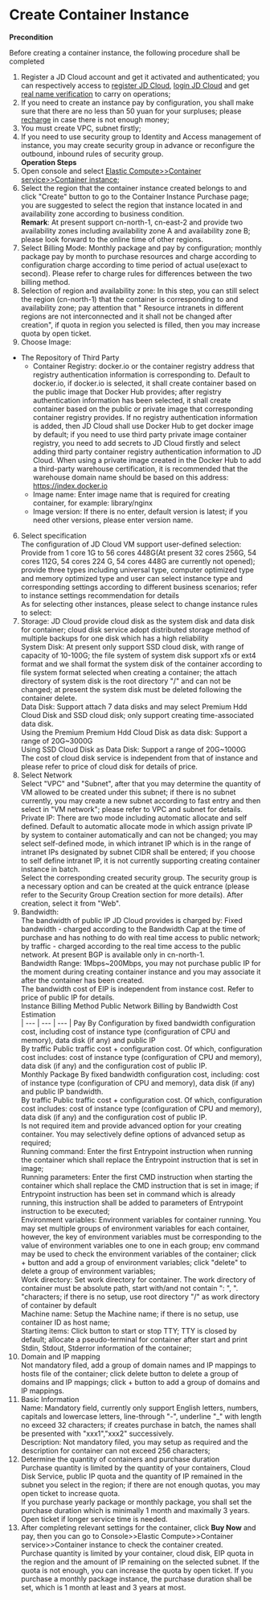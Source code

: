 
# Create Container Instance

**Precondition**

Before creating a container instance, the following procedure shall be completed  

1. Register a JD Cloud account and get it activated and authenticated; you can respectively access to [register JD Cloud](https://accounts.jdcloud.com/p/regPage?source=jdcloud%26ReturnUrl=%2f%2fuc.jdcloud.com%2fpassport%2fcomplete%3freturnUrl%3d//www.jdcloud.com/), [login JD Cloud](https://console.jdcloud.com/overview) and get [real name verification](https://uc.jdcloud.com/account/verify) to carry on operations;  
2. If you need to create an instance pay by configuration, you shall make sure that there are no less than 50 yuan for your surpluses; please [recharge](https://uc.jdcloud.com/cost/capital/recharge) in case there is not enough money;  
3. You must create VPC, subnet firstly;  
4. If you need to use security group to Identity and Access management of instance, you may create security group in advance or reconfigure the outbound, inbound rules of security group.  
**Operation Steps**
 1. Open console and select [Elastic Compute>>Container service>>Container instance](https://cns-console.jdcloud.com/host/container/list);  
 2. Select the region that the container instance created belongs to and click "Create" button to go to the Container Instance Purchase page; you are suggested to select the region that instance located in and availability zone according to business condition.  
**Remark**: At present support cn-north-1, cn-east-2 and provide two availability zones including availability zone A and availability zone B; please look forward to the online time of other regions.  
 3. Select Billing Mode: Monthly package and pay by configuration; monthly package pay by month to purchase resources and charge according to configuration charge according to time period of actual use(exact to second). Please refer to charge rules for differences between the two billing method.  
 4. Selection of region and availability zone: In this step, you can still select the region (cn-north-1) that the container is corresponding to and availability zone; pay attention that " Resource intranets in different regions are not interconnected and it shall not be changed after creation", if quota in region you selected is filled, then you may increase quota by open ticket.  
 5. Choose Image:  
  * The Repository of Third Party
    * Container Registry: docker.io or the container registry address that registry authentication information is corresponding to. Default to docker.io, if docker.io is selected, it shall create container based on the public image that Docker Hub provides; after registry authentication information has been selected, it shall create container based on the public or private image that corresponding container registry provides. If no registry authentication information is added, then JD Cloud shall use Docker Hub to get docker image by default; if you need to use third party private image container registry, you need to add secrets to JD Cloud firstly and select adding third party container registry authentication information to JD Cloud. When using a private image created in the Docker Hub to add a third-party warehouse certification, it is recommended that the warehouse domain name should be based on this address: https://index.docker.io     
    * Image name: Enter image name that is required for creating container, for example: library/nginx  
    * Image version: If there is no enter, default version is latest; if you need other versions, please enter version name.  
 6. Select specification  
The configuration of JD Cloud VM support user-defined selection: Provide from 1 core 1G to 56 cores 448G(At present 32 cores 256G, 54 cores 112G, 54 cores 224 G, 54 cores 448G are currently not opened); provide three types including universal type, computer optimized type and memory optimized type and user can select instance type and corresponding settings according to different business scenarios; refer to instance settings recommendation for details  
As for selecting other instances, please select to change instance rules to select:  
 7. Storage: JD Cloud provide cloud disk as the system disk and data disk for container; cloud disk service adopt distributed storage method of multiple backups for one disk which has a high reliability                
System Disk: At present only support SSD cloud disk, with range of capacity of 10-100G; the file system of system disk support xfs or ext4 format and we shall format the system disk of the container according to file system format selected when creating a container; the attach directory of system disk is the root directory "/" and can not be changed; at present the system disk must be deleted following the container delete.    
Data Disk: Support attach 7 data disks and may select Premium Hdd Cloud Disk and SSD cloud disk; only support creating time-associated data disk.      
Using the Premium Premium Hdd Cloud Disk as data disk: Support a range of 20G~3000G   
Using SSD Cloud Disk as Data Disk: Support a range of 20G~1000G  
The cost of cloud disk service is independent from that of instance and please refer to price of cloud disk for details of price.  
 8. Select Network  
Select "VPC" and "Subnet", after that you may determine the quantity of VM allowed to be created under this subnet; if there is no subnet currently, you may create a new subnet according to fast entry and then select in "VM network"; please refer to VPC and subnet for details.  
Private IP: There are two mode including automatic allocate and self defined. Default to automatic allocate mode in which assign private IP by system to container automatically and can not be changed; you may select self-defined mode, in which intranet IP which is in the range of intranet IPs designated by subnet CIDR shall be entered; if you choose to self define intranet IP, it is not currently supporting creating container instance in batch.  
Select the corresponding created security group. The security group is a necessary option and can be created at the quick entrance (please refer to the Security Group Creation section for more details). After creation, select it from "Web".   
 9. Bandwidth:  
The bandwidth of public IP JD Cloud provides is charged by: Fixed bandwidth - charged according to the Bandwidth Cap at the time of purchase and has nothing to do with real time access to public network; by traffic - charged according to the real time access to the public network. At present BGP is available only in cn-north-1.  
Bandwidth Range: 1Mbps~200Mbps, you may not purchase public IP for the moment during creating container instance and you may associate it after the container has been created.  
 The bandwidth cost of EIP is independent from instance cost. Refer to price of public IP for details.                           
Instance Billing Method 	Public Network Billing by Bandwidth     	 Cost Estimation                                        
| --- | --- | --- |
Pay By Configuration                     	by fixed bandwidth                    	configuration cost, including cost of instance type (configuration of CPU and memory), data disk (if any) and public IP                    
By traffic                    	 Public traffic cost + configuration cost. Of which, configuration cost includes: cost of instance type (configuration of CPU and memory), data disk (if any) and the configuration cost of public IP.          
Monthly Package                    	 By fixed bandwidth                    	configuration cost, including: cost of instance type (configuration of CPU and memory), data disk (if any) and public IP bandwidth.                    
By traffic                    	 Public traffic cost + configuration cost. Of which, configuration cost includes: cost of instance type (configuration of CPU and memory), data disk (if any) and the configuration cost of public IP.                   
Is not required item and provide advanced option for your creating container. You may selectively define options of advanced setup as required;  
Running command: Enter the first Entrypoint instruction when running the container which shall replace the Entrypoint instruction that is set in image;  
Running parameters: Enter the first CMD instruction when starting the container which shall replace the CMD instruction that is set in image; if Entrypoint instruction has been set in command which is already running, this instruction shall be added to parameters of Entrypoint instruction to be executed;  
Environment variables: Environment variables for container running. You may set multiple groups of environment variables for each container, however, the key of environment variables must be corresponding to the value of environment variables one to one in each group; env command may be used to check the environment variables of the container; click + button and add a group of environment variables; click "delete" to delete a group of environment variables;  
Work directory: Set work directory for container. The work directory of container must be absolute path, start with/and not contain ": ", ". "characters; if there is no setup, use root directory "/" as work directory of container by default  
Machine name: Setup the Machine name; if there is no setup, use container ID as host name;  
Starting items: Click button to start or stop TTY; TTY is closed by default; allocate a pseudo-terminal for container after start and print Stdin, Stdout, Stderror information of the container;  
 11. Domain and IP mapping  
Not mandatory filed, add a group of domain names and IP mappings to hosts file of the container; click delete button to delete a group of domains and IP mappings; click + button to add a group of domains and IP mappings.  
 12. Basic Information  
Name: Mandatory field, currently only support English letters, numbers, capitals and lowercase letters, line-through "-", underline "_" with length no exceed 32 characters; if creates purchase in batch, the names shall be presented with "xxx1","xxx2" successively.   
Description: Not mandatory filed, you may setup as required and the description for container can not exceed 256 characters;  
 13. Determine the quantity of containers and purchase duration  
Purchase quantity is limited by the quantity of your containers, Cloud Disk Service, public IP quota and the quantity of IP remained in the subnet you select in the region; if there are not enough quotas, you may open ticket to increase quota.  
If you purchase yearly package or monthly package, you shall set the purchase duration which is minimally 1 month and maximally 3 years. Open ticket if longer service time is needed.  
  14. After completing relevant settings for the container, click **Buy Now** and pay, then you can go to Console>>Elastic Compute>>Container service>>Container instance to check the container created.  
Purchase quantity is limited by your container, cloud disk, EIP quota in the region and the amount of IP remaining on the selected subnet. If the quota is not enough, you can increase the quota by open ticket.
If you purchase a monthly package instance, the purchase duration shall be set, which is 1 month at least and 3 years at most.  

